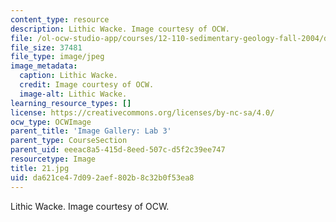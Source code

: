 ```yaml
---
content_type: resource
description: Lithic Wacke. Image courtesy of OCW.
file: /ol-ocw-studio-app/courses/12-110-sedimentary-geology-fall-2004/da621ce47d092aef802b8c32b0f53ea8_21.jpg
file_size: 37481
file_type: image/jpeg
image_metadata:
  caption: Lithic Wacke.
  credit: Image courtesy of OCW.
  image-alt: Lithic Wacke.
learning_resource_types: []
license: https://creativecommons.org/licenses/by-nc-sa/4.0/
ocw_type: OCWImage
parent_title: 'Image Gallery: Lab 3'
parent_type: CourseSection
parent_uid: eeeac8a5-415d-8eed-507c-d5f2c39ee747
resourcetype: Image
title: 21.jpg
uid: da621ce4-7d09-2aef-802b-8c32b0f53ea8
---
```

Lithic Wacke. Image courtesy of OCW.